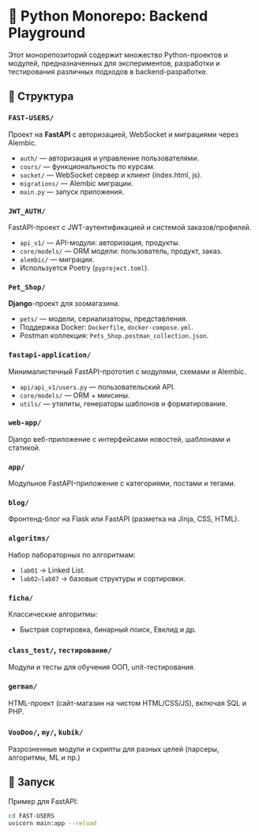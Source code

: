 # 🐍 Python Monorepo: Backend Playground

Этот монорепозиторий содержит множество Python-проектов и модулей, предназначенных для экспериментов, разработки и тестирования различных подходов в backend-разработке.

## 📁 Структура

### `FAST-USERS/`
Проект на **FastAPI** с авторизацией, WebSocket и миграциями через Alembic.
- `auth/` — авторизация и управление пользователями.
- `cours/` — функциональность по курсам.
- `socket/` — WebSocket сервер и клиент (index.html, js).
- `migrations/` — Alembic миграции.
- `main.py` — запуск приложения.

### `JWT_AUTH/`
FastAPI-проект с JWT-аутентификацией и системой заказов/профилей.
- `api_v1/` — API-модули: авторизация, продукты.
- `core/models/` — ORM модели: пользователь, продукт, заказ.
- `alembic/` — миграции.
- Используется Poetry (`pyproject.toml`).

### `Pet_Shop/`
**Django**-проект для зоомагазина.
- `pets/` — модели, сериализаторы, представления.
- Поддержка Docker: `Dockerfile`, `docker-compose.yml`.
- Postman коллекция: `Pets_Shop.postman_collection.json`.

### `fastapi-application/`
Минималистичный FastAPI-прототип с модулями, схемами и Alembic.
- `api/api_v1/users.py` — пользовательский API.
- `core/models/` — ORM + миксины.
- `utils/` — утилиты, генераторы шаблонов и форматирование.

### `web-app/`
Django веб-приложение с интерфейсами новостей, шаблонами и статикой.

### `app/`
Модульное FastAPI-приложение с категориями, постами и тегами.

### `blog/`
Фронтенд-блог на Flask или FastAPI (разметка на Jinja, CSS, HTML).

### `algoritms/`
Набор лабораторных по алгоритмам:
- `lab01` → Linked List.
- `lab02–lab07` → базовые структуры и сортировки.

### `ficha/`
Классические алгоритмы:
- Быстрая сортировка, бинарный поиск, Евклид и др.

### `class_test/`, `тестирование/`
Модули и тесты для обучения ООП, unit-тестирования.

### `german/`
HTML-проект (сайт-магазин на чистом HTML/CSS/JS), включая SQL и PHP.

### `VooDoo/`, `my/`, `kubik/`
Разрозненные модули и скрипты для разных целей (парсеры, алгоритмы, ML и пр.)

## 🚀 Запуск

Пример для FastAPI:
```bash
cd FAST-USERS
uvicorn main:app --reload
